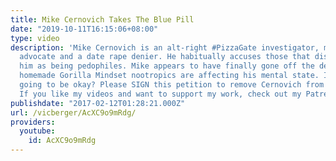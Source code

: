 ```yaml
---
title: Mike Cernovich Takes The Blue Pill
date: "2019-10-11T16:15:06+08:00"
type: video
description: 'Mike Cernovich is an alt-right #PizzaGate investigator, men''s right
  advocate and a date rape denier. He habitually accuses those that disagree with
  him as being pedophiles. Mike appears to have finally gone off the deep end. His
  homemade Gorilla Mindset nootropics are affecting his mental state. Is Weird Mike
  going to be okay? Please SIGN this petition to remove Cernovich from Twitter: https://www.ipetitions.com/petition/remove-dangerous-far-right-agitator-mike-cernovich
  If you like my videos and want to support my work, check out my Patreon here: https://www.patreon.com/vicberger'
publishdate: "2017-02-12T01:28:21.000Z"
url: /vicberger/AcXC9o9mRdg/
providers:
  youtube:
    id: AcXC9o9mRdg
---
```

